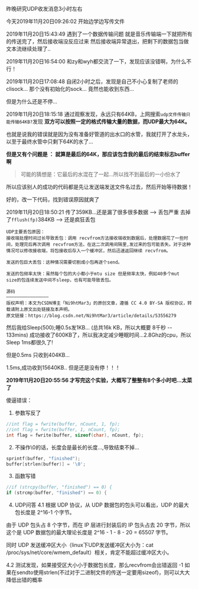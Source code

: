 昨晚研究UDP收发消息3小时左右

今天2019年11月20日09:26:02 开始边学边写传文件

2019年11月20日15:43:49 遇到了一个数据传输问题
就是音乐传输端一下就把所有的传送完了，然后接收端没反应过来
然后接收端异常退出，把剩下的数据包当做文本流继续处理了..


2019年11月20日16:54:00 和zy和wyh都交流了一下，发现应该没错啊，为什么不行！


2019年11月20日17:08:48 自闭2小时之后，发现是自己不小心复制了老师的clisock... 那个没有初始化的sock...
竟然也能收到东西...

但是为什么还是不停...

2019年11月20日18:15:18 通过观察发现，永远只有64KB，上网搜索`udp文件传输只能传输64KB?`发现
**双方可以按照一定的格式传输大量的数据，而UDP最大为64K。**

也就是说我的错误就是因为没有准备好管道的出水口的水管，我就打开了水龙头，以至于最终水管中只剩下64K的水了...

**但是又有个问题是 ： 就算是最后的64K，那应该包含我的最后的结束标志buffer啊**

> 可能的猜想是：它最后的水混在了一起...所以找不到最后的一小份水了


所以应该别人的成功的代码都是先让发送端发送文件名过去，然后开始等待数据！

好的，改一下代码，找到错误原因就爽了


2019年11月20日18:50:21 传了359KB...还是漏了很多很多数据 -->  丢包严重
去掉了`fflush(fp)`384KB --> 还是疯狂丢包

```
UDP主要丢包原因：
接收端处理时间过长导致丢包：调用 recvfrom方法接收端收到数据后，处理数据花了一些时间，处理完后再次调用 recvfrom方法，在这二次调用间隔里,发过来的包可能丢失。对于这种情况可以修改接收端，将包接收后存入一个缓冲区，然后迅速返回继续 recvfrom。

发送的包巨大丢包：这种情况需要切割成小包再逐个send。

发送的包频率太快：虽然每个包的大小都小于mtu size 但是频率太快，例如40多个mut size的包连续发送中间不sleep，也有可能导致丢包。

源码
――――――――――――――――
版权声明：本文为CSDN博主「Ni9htMar3」的原创文章，遵循 CC 4.0 BY-SA 版权协议，转载请附上原文出处链接及本声明。
原文链接：https://blog.csdn.net/Ni9htMar3/article/details/53556279
```

然后我给Sleep(500);睡0.5s发1KB... (总共16k KB，所以大概要 8千秒 -- 133mins)
成功接收了600KB了，所以我决定减少睡眠时间...2.8Ghz的cpu，所以Sleep 1ms都很久了!

但是0.5ms 只收到404KB...

1.5ms,成功收到15640KB.. 但是还是没有停！！！


**2019年11月20日20:55:56 才写完这个实验，大概写了整整有8个多小时吧...太菜了**

傻逼错误：
1. 参数写反了
```cpp
//int flag = fwrite(buffer, nCount, 1, fp);
//int flag = fwrite(buffer, 1, nCount, fp);
int flag = fwrite(buffer, sizeof(char), nCount, fp);
```

2. 不操作\0的话，长度会是最长的长度...,导致结束不掉...
```cpp
sprintf(buffer, "finished");
buffer[strlen(buffer)] = '\0';
```

3. 函数写错
```cpp
//if (strcpy(buffer, "finished") == 0) {
if (strcmp(buffer, "finished") == 0) {
```

4. UDP问答
4.1
根据 UDP 协议，从 UDP 数据包的包头可以看出，UDP 的最大包长度是 2^16-1 个字节。

由于 UDP 包头占 8 个字节，而在 IP 层进行封装后的 IP 包头占去 20 字节，所以这个是 UDP 数据包的最大理论长度是 2^16 - 1 - 8 - 20 = 65507 字节。

同时 UDP 发送缓冲区大小（linux下UDP发送缓冲区大小为：cat /proc/sys/net/core/wmem_default）相关，肯定不能超过缓冲区大小。

4.2
测试发现，如果接受区大小小于数据包长度，那么recvfrom会出错返回 -1
如果在sendto使用strlen(不过对于二进制文件的传送一定要用sizeof)，则可以大大降低出错的概率
